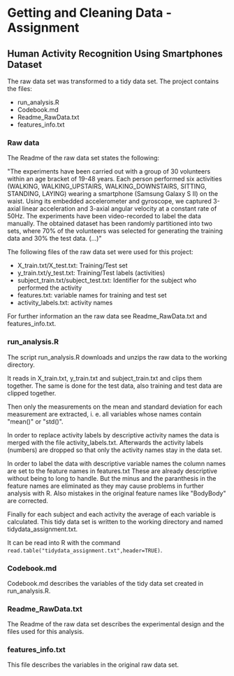 # Getting and Cleaning Data - Assignment
## Human Activity Recognition Using Smartphones Dataset

The raw data set was transformed to a tidy data set. The project contains the files:

* run_analysis.R
* Codebook.md
* Readme_RawData.txt
* features_info.txt

### Raw data

The Readme of the raw data set states the following:

"The experiments have been carried out with a group of 30 volunteers within an age bracket of 19-48 years. Each person performed six activities (WALKING, WALKING_UPSTAIRS, WALKING_DOWNSTAIRS, SITTING, STANDING, LAYING) wearing a smartphone (Samsung Galaxy S II) on the waist. Using its embedded accelerometer and gyroscope, we captured 3-axial linear acceleration and 3-axial angular velocity at a constant rate of 50Hz. The experiments have been video-recorded to label the data manually. The obtained dataset has been randomly partitioned into two sets, where 70% of the volunteers was selected for generating the training data and 30% the test data. (...)"

The following files of the raw data set were used for this project:

* X_train.txt/X_test.txt: Training/Test set
* y_train.txt/y_test.txt: Training/Test labels (activities)
* subject_train.txt/subject_test.txt: Identifier for the subject who performed the activity
* features.txt: variable names for training and test set
* activity_labels.txt: activity names

For further information an the raw data see Readme_RawData.txt and features_info.txt.

### run_analysis.R

The script run_analysis.R downloads and unzips the raw data to the working directory.  

It reads in X_train.txt, y_train.txt and subject_train.txt and clips them together. The same is done for the test data, also training and test data are clipped together. 

Then only the measurements on the mean and standard deviation for each measurement are extracted, i. e. all variables whose names contain "mean()" or "std()". 

In order to replace activity labels by descriptive activity names the data is merged with the file activity_labels.txt. Afterwards the activity labels (numbers) are dropped so that only the activity names stay in the data set. 

In order to label the data with descriptive variable names the column names are set to the feature names in features.txt These are already descriptive without being to long to handle. But the minus and the paranthesis in the feature names are eliminated as they may cause problems in further analysis with R. Also mistakes in the original feature names like "BodyBody" are corrected. 

Finally for each subject and each activity the average of each variable is calculated. This tidy data set is written to the working directory and named tidydata_assignment.txt. 

It can be read into R with the command
`read.table("tidydata_assignment.txt",header=TRUE)`.


### Codebook.md

Codebook.md describes the variables of the tidy data set created in run_analysis.R.

### Readme_RawData.txt

The Readme of the raw data set describes the experimental design and the files used for this analysis.

### features_info.txt

This file describes the variables in the original raw data set.
